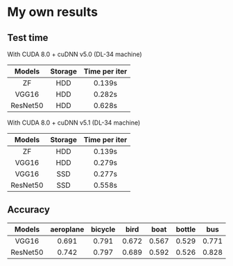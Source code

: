 # My own results


## Test time

 With CUDA 8.0 + cuDNN v5.0 (DL-34 machine)

| Models   | Storage | Time per iter |
|:--------:|:-------:|:-------------:|
| ZF       | HDD     | 0.139s        |
| VGG16    | HDD     | 0.282s        |
| ResNet50 | HDD     | 0.628s        |


 With CUDA 8.0 + cuDNN v5.1 (DL-34 machine)

| Models | Storage | Time per iter |
|:------:|:-------:|:-------------:|
| ZF | HDD | 0.139s |
| VGG16 | HDD | 0.279s |
| VGG16 | SSD | 0.277s |
| ResNet50 | SSD | 0.558s |


## Accuracy

| Models | aeroplane | bicycle | bird | boat | bottle | bus | car | cat | chair | cow | giningtable | dog | horse | motorbike | person | pottedplant | sheep | sofa | train | tvmonitor | mAP |
| :---: | :---: | :---: | :---: | :---: | :---: | :---: | :---: | :---: | :---: | :---: | :---: | :---: | :---: | :---: | :---: | :---: | :---: | :---: | :---: | :---: | :---: |
| VGG16 | 0.691 | 0.791 | 0.672 | 0.567 | 0.529 | 0.771 | 0.805 | 0.793 | 0.481 | 0.769 | 0.643 | 0.770 | 0.805 | 0.767 | 0.772 | 0.433 | 0.664 | 0.647 |0.758 | 0.683 | 0.691 |
| ResNet50 | 0.742 | 0.797 | 0.689 | 0.592 | 0.526 | 0.828 | 0.796 | 0.861 | 0.519 | 0.761 | 0.682 | 0.833 | 0.806 | 0.785 | 0.781 | 0.459 | 0.736 | 0.744 | 0.781 | 0.738 | 0.723 |   
 